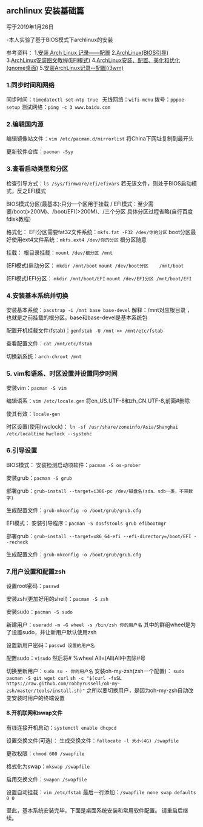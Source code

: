 ## archlinux 安装基础篇

写于2019年1月26日

 -本人实验了基于BIOS模式下archlinux的安装

参考资料：
1.[安装 Arch Linux 记录——配置](https://www.jianshu.com/p/2c45c5b4c1ab)
2.[ArchLinux(BIOS引导)](https://blog.csdn.net/cristianojason/article/details/80033330)
3.[ArchLinux安装图文教程(EFI模式)](https://blog.csdn.net/r8l8q8/article/details/76516523)
4.[ArchLinux安装、配置、美化和优化(gnome桌面)](https://www.cnblogs.com/bluestorm/p/5929172.html)
5.[安装ArchLinux记录--配置(i3wm)](https://www.jianshu.com/p/2c45c5b4c1ab)

### 1.同步时间和网络
同步时间：```timedatectl set-ntp true ```
无线网络：```wifi-menu```
拨号：```pppoe-setup```
测试网络：```ping -c 3 www.baidu.com```

### 2.编辑国内源
编辑镜像站文件：```vim /etc/pacman.d/mirrorlist```
将China下网址复制到最开头


更新软件仓库：```pacman -Syy```

### 3.查看启动类型和分区

检查引导方式：```ls /sys/firmware/efi/efivars```
若无该文件，则处于BIOS启动模式，反之EFI模式



BIOS模式分区(最基本):只分一个区用于挂载 /
EFI模式：至少需要/boot(>200M)、/boot/EFI(>200M)、/三个分区
具体分区过程省略(自行百度fdisk教程)

格式化：
EFI分区需要fat32文件系统：```mkfs.fat -F32 /dev/你的分区```
boot分区最好使用ext4文件系统：```mkfs.ext4 /dev/你的分区```
根分区随意

挂载：
根目录挂载：```mount /dev/根分区	/mnt```

(EFI模式)启动分区：
```mkdir /mnt/boot```
```mount /dev/boot分区	/mnt/boot```

(EFI模式)EFI分区：
```mkdir /mnt/boot/EFI```
```mount /dev/EFI分区	/mnt/boot/EFI```

### 4.安装基本系统并切换
安装基本系统：```pacstrap -i /mnt base base-devel```
解释：/mnt对应根目录	，也就是之前挂载的根分区。base和base-devel是基本系统包

配置开机挂载文件(fstab)：```genfstab -U /mnt >> /mnt/etc/fstab```

查看配置文件：```cat /mnt/etc/fstab```

切换新系统：```arch-chroot /mnt```

### 5. vim和语系、时区设置并设置同步时间

安装vim：```pacman -S vim```

编辑语系：```vim /etc/locale.gen```
将en_US.UTF-8和zh_CN.UTF-8,前面#删除

使其有效：```locale-gen```

时区设置(使用hwclock)：
```ln -sf /usr/share/zoneinfo/Asia/Shanghai /etc/localtime```
```hwclock --systohc```

### 6.引导设置
BIOS模式：
安装检测启动项软件：```pacman -S os-prober```

安装grub：```pacman -S grub```

部署grub：```grub-install --target=i386-pc /dev/磁盘名(sda、sdb一类，不带数字)```

生成配置文件：```grub-mkconfig -o /boot/grub/grub.cfg```

EFI模式：
安装引导程序：```pacman -S dosfstools grub efibootmgr```

部署grub：```grub-install --target=x86_64-efi --efi-directory=/boot/EFI --recheck```

生成配置文件：```grub-mkconfig -o /boot/grub/grub.cfg```

### 7.用户设置和配置zsh
设置root密码：```passwd```

安装zsh(更加好用的shell)：```pacman -S zsh```

安装sudo：```pacman -S sudo```

新建用户：```useradd -m -G wheel -s /bin/zsh 你的用户名```
其中的群组wheel是为了设置sudo，并让新用户默认使用zsh

设置新用户密码：```passwd 设置的用户名```

配置sudo：```visudo```
然后将# %wheel All=(All)All中去除#号

切换至新用户：```sudo su - 你的用户名```
安装oh-my-zsh(zsh一个配置)：
```sudo pacman -S git wget curl```
```sh -c "$(curl -fsSL https://raw.github.com/robbyrussell/oh-my-zsh/master/tools/install.sh)"```
之所以要切换用户，是因为oh-my-zsh自动改变安装时用户的终端设置

#### 8.开机联网和swap文件

有线连接开机启动：```systemctl enable dhcpcd```

设置交换文件(可选)：
生成交换文件：```fallocate -l 大小(4G) /swapfile```

更改权限：```chmod 600 /swapfile```

格式化为swap：```mkswap /swapfile```

启用交换文件：```swapon /swapfile```

设置自动挂载：```vim /etc/fstab```
最后一行添加：```/swapfile none swap defaults 0 0```

至此，基本系统安装完毕，下面是桌面系统安装和常用软件配置。 
请重启后继续。